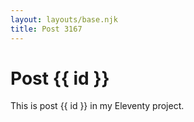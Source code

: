 ```yaml
---
layout: layouts/base.njk
title: Post 3167
---
```


# Post {{ id }}

This is post {{ id }} in my Eleventy project.
